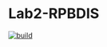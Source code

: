 # Lab2-RPBDIS
[![build](https://github.com/omrfresh/RPBDIS/actions/workflows/dotnet.yml/badge.svg)](https://github.com/omrfresh/RPBDIS/actions/workflows/dotnet.yml)
